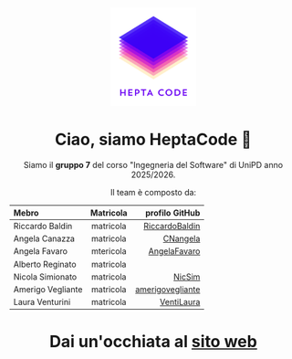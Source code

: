 <div align="center">

<img src="logo.svg" alt="logo HeptaCode" width="150"/> 

  # Ciao, siamo HeptaCode 👋
  
  Siamo il **gruppo 7** del corso "Ingegneria del Software" di UniPD anno 2025/2026.
  
  Il team è composto da:

  | Mebro            | Matricola | profilo GitHub  |
  | :---             | :---:     | ---:            |
  | Riccardo Baldin  | matricola | [RiccardoBaldin](https://github.com/RiccardoBaldin)  |
  | Angela Canazza   | matricola | [CNangela](https://github.com/CNangela)        |
  | Angela Favaro    | mtericola | [AngelaFavaro](https://github.com/AngelaFavaro)    |
  | Alberto Reginato | matricola |                 |
  | Nicola Simionato | matricola | [NicSim](https://github.com/Astrubale023)          |
  | Amerigo Vegliante| matricola | [amerigovegliante](https://github.com/amerigovegliante)|
  | Laura Venturini  | matricola | [VentiLaura](https://github.com/VentiLaura)      |
  
  # Dai un'occhiata al [sito web](https://heptacode-unipd.github.io/)
  
</div>
